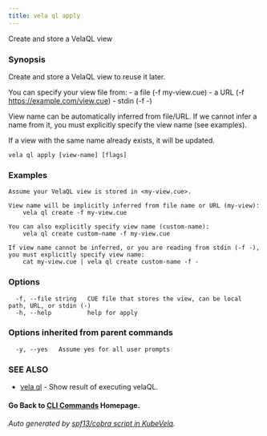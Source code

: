 ```yaml
---
title: vela ql apply
---
```


Create and store a VelaQL view

### Synopsis

Create and store a VelaQL view to reuse it later.

You can specify your view file from:
	- a file (-f my-view.cue)
	- a URL (-f https://example.com/view.cue)
	- stdin (-f -)

View name can be automatically inferred from file/URL.
If we cannot infer a name from it, you must explicitly specify the view name (see examples).

If a view with the same name already exists, it will be updated.

```
vela ql apply [view-name] [flags]
```

### Examples

```
Assume your VelaQL view is stored in <my-view.cue>.

View name will be implicitly inferred from file name or URL (my-view):
	vela ql create -f my-view.cue

You can also explicitly specify view name (custom-name):
	vela ql create custom-name -f my-view.cue

If view name cannot be inferred, or you are reading from stdin (-f -), you must explicitly specify view name:
	cat my-view.cue | vela ql create custom-name -f -
```

### Options

```
  -f, --file string   CUE file that stores the view, can be local path, URL, or stdin (-)
  -h, --help          help for apply
```

### Options inherited from parent commands

```
  -y, --yes   Assume yes for all user prompts
```

### SEE ALSO

* [vela ql](vela_ql.md)	 - Show result of executing velaQL.

#### Go Back to [CLI Commands](vela.md) Homepage.


###### Auto generated by [spf13/cobra script in KubeVela](https://github.com/kubevela/kubevela/tree/master/hack/docgen).
